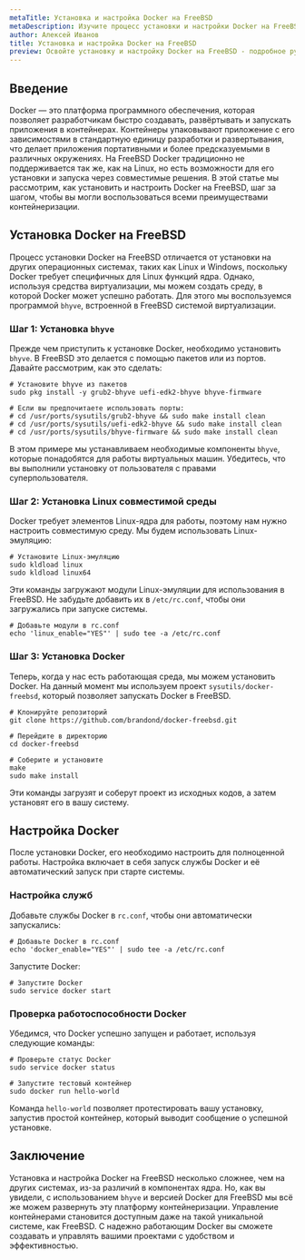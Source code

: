 ```yaml
---
metaTitle: Установка и настройка Docker на FreeBSD
metaDescription: Изучите процесс установки и настройки Docker на FreeBSD - шаг за шагом, с примерами и пояснениями для начинающих и опытных пользователей
author: Алексей Иванов
title: Установка и настройка Docker на FreeBSD
preview: Освойте установку и настройку Docker на FreeBSD - подробное руководство поможет вам разобраться с компонентами системы, установкой и настройкой контейнеров
---
```


## Введение

Docker — это платформа программного обеспечения, которая позволяет разработчикам быстро создавать, развёртывать и запускать приложения в контейнерах. Контейнеры упаковывают приложение с его зависимостями в стандартную единицу разработки и развертывания, что делает приложения портативными и более предсказуемыми в различных окружениях. На FreeBSD Docker традиционно не поддерживается так же, как на Linux, но есть возможности для его установки и запуска через совместимые решения. В этой статье мы рассмотрим, как установить и настроить Docker на FreeBSD, шаг за шагом, чтобы вы могли воспользоваться всеми преимуществами контейнеризации.

## Установка Docker на FreeBSD

Процесс установки Docker на FreeBSD отличается от установки на других операционных системах, таких как Linux и Windows, поскольку Docker требует специфичных для Linux функций ядра. Однако, используя средства виртуализации, мы можем создать среду, в которой Docker может успешно работать. Для этого мы воспользуемся программой `bhyve`, встроенной в FreeBSD системой виртуализации.

### Шаг 1: Установка `bhyve`

Прежде чем приступить к установке Docker, необходимо установить `bhyve`. В FreeBSD это делается с помощью пакетов или из портов. Давайте рассмотрим, как это сделать:

```shell
# Установите bhyve из пакетов
sudo pkg install -y grub2-bhyve uefi-edk2-bhyve bhyve-firmware

# Если вы предпочитаете использовать порты:
# cd /usr/ports/sysutils/grub2-bhyve && sudo make install clean
# cd /usr/ports/sysutils/uefi-edk2-bhyve && sudo make install clean
# cd /usr/ports/sysutils/bhyve-firmware && sudo make install clean
```

В этом примере мы устанавливаем необходимые компоненты `bhyve`, которые понадобятся для работы виртуальных машин. Убедитесь, что вы выполнили установку от пользователя с правами суперпользователя.

### Шаг 2: Установка Linux совместимой среды

Docker требует элементов Linux-ядра для работы, поэтому нам нужно настроить совместимую среду. Мы будем использовать Linux-эмуляцию:

```shell
# Установите Linux-эмуляцию
sudo kldload linux
sudo kldload linux64
```

Эти команды загружают модули Linux-эмуляции для использования в FreeBSD. Не забудьте добавить их в `/etc/rc.conf`, чтобы они загружались при запуске системы.

```shell
# Добавьте модули в rc.conf
echo 'linux_enable="YES"' | sudo tee -a /etc/rc.conf
```

### Шаг 3: Установка Docker

Теперь, когда у нас есть работающая среда, мы можем установить Docker. На данный момент мы используем проект `sysutils/docker-freebsd`, который позволяет запускать Docker в FreeBSD.

```shell
# Клонируйте репозиторий
git clone https://github.com/brandond/docker-freebsd.git

# Перейдите в директорию
cd docker-freebsd

# Соберите и установите
make
sudo make install
```

Эти команды загрузят и соберут проект из исходных кодов, а затем установят его в вашу систему.

## Настройка Docker

После установки Docker, его необходимо настроить для полноценной работы. Настройка включает в себя запуск службы Docker и её автоматический запуск при старте системы.

### Настройка служб

Добавьте службы Docker в `rc.conf`, чтобы они автоматически запускались:

```shell
# Добавьте Docker в rc.conf
echo 'docker_enable="YES"' | sudo tee -a /etc/rc.conf
```

Запустите Docker:

```shell
# Запустите Docker
sudo service docker start
```

### Проверка работоспособности Docker

Убедимся, что Docker успешно запущен и работает, используя следующие команды:

```shell
# Проверьте статус Docker
sudo service docker status

# Запустите тестовый контейнер
sudo docker run hello-world
```

Команда `hello-world` позволяет протестировать вашу установку, запустив простой контейнер, который выводит сообщение о успешной установке.

## Заключение

Установка и настройка Docker на FreeBSD несколько сложнее, чем на других системах, из-за различий в компонентах ядра. Но, как вы увидели, с использованием `bhyve` и версией Docker для FreeBSD мы всё же можем развернуть эту платформу контейнеризации. Управление контейнерами становится доступным даже на такой уникальной системе, как FreeBSD. С надежно работающим Docker вы сможете создавать и управлять вашими проектами с удобством и эффективностью.